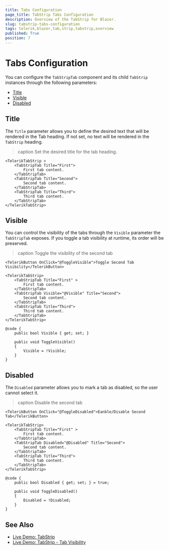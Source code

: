 ```yaml
---
title: Tabs Configuration
page_title: TabStrip Tabs Configuration
description: Overview of the TabStrip for Blazor.
slug: tabstrip-tabs-configuration
tags: telerik,blazor,tab,strip,tabstrip,overview
published: True
position: 7
---
```


# Tabs Configuration

You can configure the `TabStripTab` component and its child `TabStrip` instances through the following parameters:

* [Title](#title)
* [Visible](#visible)
* [Disabled](#disabled)


## Title

The `Title` parameter allows you to define the desired text that will be rendered in the Tab heading. If not set, no text will be rendered in the `TabStrip` heading.

>caption Set the desired title for the tab heading.

````CSHTML
<TelerikTabStrip >
    <TabStripTab Title="First">
        First tab content.
    </TabStripTab>
    <TabStripTab Title="Second">
        Second tab content.
    </TabStripTab>
    <TabStripTab Title="Third">
        Third tab content.
    </TabStripTab>
</TelerikTabStrip>
````

## Visible

You can control the visibility of the tabs through the `Visible` parameter the `TabStripTab` exposes. If you toggle a tab visibility at runtime, its order will be preserved.

>caption Toggle the visibility of the second tab

````CSHTML
<TelerikButton OnClick="@ToggleVisible">Toggle Second Tab Visibility</TelerikButton>

<TelerikTabStrip>
    <TabStripTab Title="First" >
        First tab content.
    </TabStripTab>
    <TabStripTab Visible="@Visible" Title="Second">
        Second tab content.
    </TabStripTab>
    <TabStripTab Title="Third">
        Third tab content.
    </TabStripTab>
</TelerikTabStrip>

@code {
    public bool Visible { get; set; }

    public void ToggleVisible()
    {
        Visible = !Visible;
    }
}
````

## Disabled

The `Disabled` parameter allows you to mark a tab as disabled, so the user cannot select it.

>caption Disable the second tab

````CSHTML
<TelerikButton OnClick="@ToggleDisabled">Eanble/Disable Second Tab</TelerikButton>

<TelerikTabStrip>
    <TabStripTab Title="First" >
        First tab content.
    </TabStripTab>
    <TabStripTab Disabled="@Disabled" Title="Second">
        Second tab content.
    </TabStripTab>
    <TabStripTab Title="Third">
        Third tab content.
    </TabStripTab>
</TelerikTabStrip>

@code {
    public bool Disabled { get; set; } = true;

    public void ToggleDisabled()
    {
        Disabled = !Disabled;
    }
}
````

## See Also

  * [Live Demo: TabStrip](https://demos.telerik.com/blazor-ui/tabstrip/index)
  * [Live Demo: TabStrip - Tab Visibility](https://demos.telerik.com/blazor-ui/tabstrip/tab-visibility)